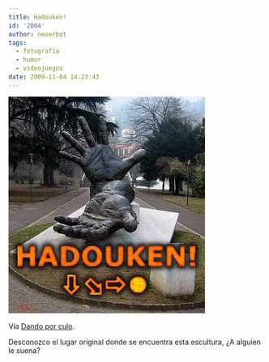 ```yaml
---
title: Hadouken!
id: '2004'
author: neverbot
tags:
  - fotografía
  - humor
  - videojuegos
date: 2009-11-04 14:23:43
---
```


![200911041422.jpg](./hadouken/200911041422.jpg)

Vía [Dando por culo](http://dandoporculo.com/post/190414782).

Desconozco el lugar original donde se encuentra esta escultura, ¿A alguien le suena?
